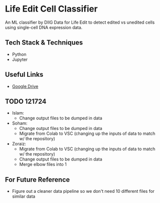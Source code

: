 # Life Edit Cell Classifier
 An ML classifier by DIIG Data for Life Edit to detect edited vs unedited cells using single-cell DNA expression data.

## Tech Stack & Techniques
- Python
- Jupyter

## Useful Links
- [Google Drive](https://drive.google.com/drive/folders/1ohv7aq8I2rCBZCLGXtBFtLMKm3vwiCHX)

## TODO 121724
- Islam:
    - Change output files to be dumped in data
- Soham:
    - Change output files to be dumped in data
    - Migrate from Colab to VSC (changing up the inputs of data to match w/ the repository)
- Zoraiz:
    - Migrate from Colab to VSC (changing up the inputs of data to match w/ the repository)
    - Change output files to be dumped in data
    - Merge elbow files into 1

## For Future Reference
- Figure out a cleaner data pipeline so we don't need 10 different files for similar data
